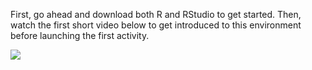 First, go ahead and download both R and RStudio to get started. Then, watch the first short video below to get introduced to this environment before launching the first activity.

[![](https://github.com/StevisonLab/R-Mini-Course/blob/main/mq2.jpeg)](https://youtu.be/uNW5dlrXd2w)
